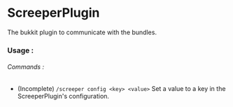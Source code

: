 ScreeperPlugin
==============

The bukkit plugin to communicate with the bundles.

### Usage :

###### Commands :

- (Incomplete) `/screeper config <key> <value>` Set a value to a key in the ScreeperPlugin's configuration.
